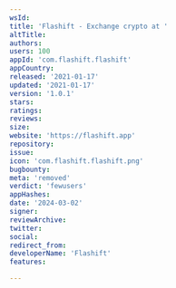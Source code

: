 ```yaml
---
wsId: 
title: 'Flashift - Exchange crypto at '
altTitle: 
authors: 
users: 100
appId: 'com.flashift.flashift'
appCountry: 
released: '2021-01-17'
updated: '2021-01-17'
version: '1.0.1'
stars: 
ratings: 
reviews: 
size: 
website: 'https://flashift.app'
repository: 
issue: 
icon: 'com.flashift.flashift.png'
bugbounty: 
meta: 'removed'
verdict: 'fewusers'
appHashes: 
date: '2024-03-02'
signer: 
reviewArchive: 
twitter: 
social: 
redirect_from: 
developerName: 'Flashift'
features: 

---
```


